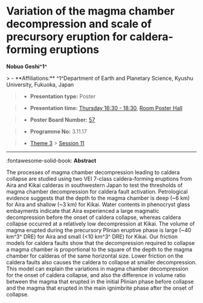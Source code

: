 # Variation of the magma chamber decompression and scale of precursory eruption for caldera-forming eruptions

**Nobuo Geshi^1^**

<!-- more -->> - **Affiliations:** ^1^Department of Earth and Planetary Science, Kyushu University, Fukuoka, Japan 

> - **Presentation type:** Poster

> - **Presentation time:** [Thursday 16:30 - 18:30](../sessions_comparison.md#__tabbed_3_6), [Room Poster Hall](../maps_venue.md#__tabbed_1_1)

> - **Poster Board Number:** [57](../map_poster_boards.md#thursday)

> - **Programme No:** 3.11.17

> - [Theme 3](../theme3.md) > [Session 11](../sessions/session-3-11.md)

--- 

:fontawesome-solid-book: **Abstract**

The processes of magma chamber decompression leading to caldera collapse are studied using two VEI 7-class caldera-forming eruptions from Aira and Kikai calderas in southwestern Japan to test the thresholds of magma chamber decompression for caldera fault activation. Petrological evidence suggests that the depth to the magma chamber is deep (~6 km) for Aira and shallow (~3 km) for Kikai. Water contents in phenocryst glass embayments indicate that Aira experienced a large magmatic decompression before the onset of caldera collapse, whereas caldera collapse occurred at a relatively low decompression at Kikai. The volume of magma erupted during the precursory Plinian eruptive phase is large (~40 km^3^ DRE) for Aira and small (<10 km^3^ DRE) for Kikai. Our friction models for caldera faults show that the decompression required to collapse a magma chamber is proportional to the square of the depth to the magma chamber for calderas of the same horizontal size. Lower friction on the caldera faults also causes the caldera to collapse at smaller decompression. This model can explain the variations in magma chamber decompression for the onset of caldera collapse, and also the difference in volume ratio between the magma that erupted in the initial Plinian phase before collapse and the magma that erupted in the main ignimbrite phase after the onset of collapse.

